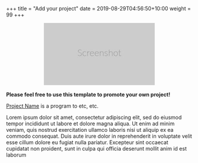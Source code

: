 +++
title = "Add your project"
date = 2019-08-29T04:56:50+10:00
weight = 99
+++


<p style="text-align: center">
   <img src="screenshot.jpg"><br/>
</p>


**Please feel free to use this template to promote your own project!**

[Project Name](https://github.com/wailsapp/wails) is a program to etc, etc.

Lorem ipsum dolor sit amet, consectetur adipiscing elit, sed do eiusmod tempor incididunt ut labore et dolore magna aliqua. Ut enim ad minim veniam, quis nostrud exercitation ullamco laboris nisi ut aliquip ex ea commodo consequat. Duis aute irure dolor in reprehenderit in voluptate velit esse cillum dolore eu fugiat nulla pariatur. Excepteur sint occaecat cupidatat non proident, sunt in culpa qui officia deserunt mollit anim id est laborum
